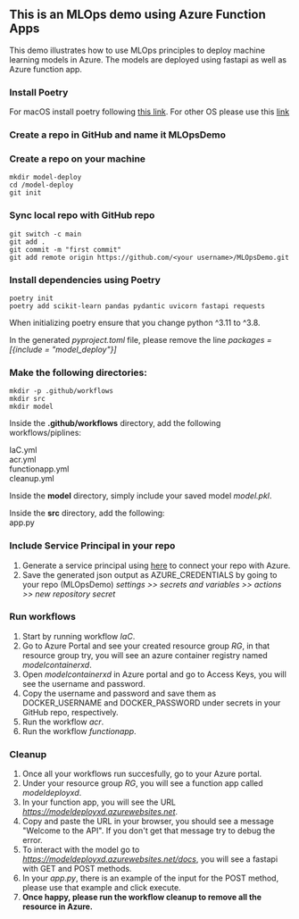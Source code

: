 
## This is an MLOps demo using Azure Function Apps
This demo illustrates how to use MLOps principles to deploy machine learning models in Azure. The models are deployed using fastapi as well as
Azure function app.


### Install Poetry
For macOS install poetry following [this link](https://formulae.brew.sh/formula/poetry). For other OS please use this [link](https://python-poetry.org/docs/)


### Create a repo in GitHub and name it MLOpsDemo

### Create a repo on your machine
```
mkdir model-deploy
cd /model-deploy
git init
```

### Sync local repo with GitHub repo
```
git switch -c main
git add .
git commit -m "first commit"
git add remote origin https://github.com/<your username>/MLOpsDemo.git
```

### Install dependencies using Poetry

```
poetry init
poetry add scikit-learn pandas pydantic uvicorn fastapi requests
```
When initializing poetry ensure that you change python ^3.11 to ^3.8.

In the generated *pyproject.toml* file, please remove the line *packages = [{include = "model_deploy"}]*

### Make the following directories:
```
mkdir -p .github/workflows
mkdir src
mkdir model
```
Inside the **.github/workflows** directory, add the following workflows/piplines:

IaC.yml \
acr.yml \
functionapp.yml \
cleanup.yml

Inside the **model** directory, simply include your saved model *model.pkl*.

Inside the **src** directory, add the following: \
app.py

### Include Service Principal in your repo
1. Generate a service principal using [here](https://learn.microsoft.com/en-us/azure/machine-learning/how-to-setup-authentication?view=azureml-api-2&tabs=sdk#configure-a-service-principal) to connect your repo with Azure.
2. Save the generated json output as AZURE_CREDENTIALS by going to your repo (MLOpsDemo) *settings >> secrets and variables >> actions >> new repository secret*

### Run workflows
1. Start by running workflow *IaC*.
2. Go to Azure Portal and see your created resource group *RG*, in that resource group try, you will see an azure container registry named *modelcontainerxd*.
3. Open *modelcontainerxd* in Azure portal and go to Access Keys, you will see the username and password.
4. Copy the username and password and save them as DOCKER_USERNAME and DOCKER_PASSWORD under secrets in your GitHub repo, respectively.
5. Run the workflow *acr*.
6. Run the workflow *functionapp*.

### Cleanup
1. Once all your workflows run succesfully, go to your Azure portal.
2. Under your resource group *RG*, you will see a function app called *modeldeployxd*.
3. In your function app, you will see the URL *https://modeldeployxd.azurewebsites.net*.
4. Copy and paste the URL in your browser, you should see a message "Welcome to the API". If you don't get that message try to debug the error.
5. To interact with the model go to *https://modeldeployxd.azurewebsites.net/docs*, you will see a fastapi with GET and POST methods.
6. In your *app.py*, there is an example of the input for the POST method, please use that example and click execute.
7. **Once happy, please run the workflow cleanup to remove all the resource in Azure.**





